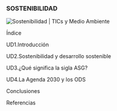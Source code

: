 ### **SOSTENIBILIDAD**
![Sostenibilidad | TICs y Medio Ambiente](https://img.shields.io/badge/Sostenibilidad-TICs%20y%20Medio%20Ambiente-%23d66aa5?style=flat-square&labelColor=3fb04f)

Índice

UD1.Introducción

UD2.Sostenibilidad y desarrollo sostenible

UD3.¿Qué significa la sigla ASG?

UD4.La Agenda 2030 y los ODS

Conclusiones

Referencias
